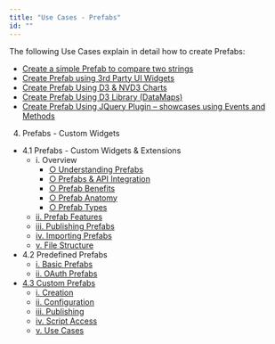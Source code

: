 ```yaml
---
title: "Use Cases - Prefabs"
id: ""
---
```


The following Use Cases explain in detail how to create Prefabs:

- [Create a simple Prefab to compare two strings](/learn/how-tos/create-simple-prefab/)
- [Create Prefab using 3rd Party UI Widgets](/learn/how-tos/create-prefab-using-third-party-ui-widgets/)
- [Create Prefab Using D3 & NVD3 Charts](/learn/how-tos/create-prefab-using-d3-nvd3-charts/)
- [Create Prefab Using D3 Library (DataMaps)](/learn/how-tos/create-prefab-using-d3-library-datamaps/)
- [Create Prefab Using JQuery Plugin – showcases using Events and Methods](/learn/how-tos/create-prefab-using-jquery-plugin/)

4. Prefabs - Custom Widgets

- 4.1 Prefabs - Custom Widgets & Extensions
    - i. Overview
        - [○ Understanding Prefabs](/learn/app-development/custom-widgets/custom-widgets/#)
        - [○ Prefabs & API Integration](/learn/app-development/custom-widgets/custom-widgets/#prefabs-apis)
        - [○ Prefab Benefits](/learn/app-development/custom-widgets/custom-widgets/#prefab-benefits)
        - [○ Prefab Anatomy](/learn/app-development/custom-widgets/custom-widgets/#prefab-anatomy)
        - [○ Prefab Types](/learn/app-development/custom-widgets/custom-widgets/#prefab-types)
    - [ii. Prefab Features](/learn/app-development/custom-widgets/custom-widgets/#prefab-features)
    - [iii. Publishing Prefabs](/learn/app-development/custom-widgets/custom-widgets/#publishing-prefabs)
    - [iv. Importing Prefabs](/learn/app-development/custom-widgets/custom-widgets/#importing-prefabs)
    - [v. File Structure](/learn/app-development/custom-widgets/custom-widgets/#files-prefabs)
- 4.2 Predefined Prefabs
    - [i. Basic Prefabs](/learn/app-development/widgets/widget-library/#prefabs)
    - [ii. OAuth Prefabs](/learn/app-development/widgets/prefab/oauth-prefabs/)
- [4.3 Custom Prefabs](#)
    - [i. Creation](/learn/app-development/widgets/creating-prefabs/)
    - [ii. Configuration](/learn/app-development/widgets/creating-prefabs/#prefab-settings)
    - [iii. Publishing](/learn/app-development/widgets/creating-prefabs/#publish-prefab)
    - [iv. Script Access](/learn/app-development/widgets/creating-prefabs/#accessing-prefab-through-scripting)
    - [v. Use Cases](#)
